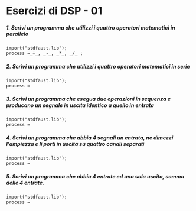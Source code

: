# Esercizi di DSP - 01

##### 1. Scrivi un programma che utilizzi i quattro operatori matematici in parallelo

```
import("stdfaust.lib");
process =_+_, _-_, _*_, _/_ ;
```

##### 2. Scrivi un programma che utilizzi i quattro operatori matematici in serie

```
import("stdfaust.lib");
process =
```

##### 3. Scrivi un programma che esegua due operazioni in sequenza e producano un segnale in uscita identico a quello in entrata

```
import("stdfaust.lib");
process =
```

##### 4. Scrivi un programma che abbia 4 segnali un entrata, ne dimezzi l'ampiezza e li porti in uscita su quattro canali separati

```
import("stdfaust.lib");
process =
```

##### 5. Scrivi un programma che abbia 4 entrate ed una sola uscita, somma delle 4 entrate.

```
import("stdfaust.lib");
process =
```

